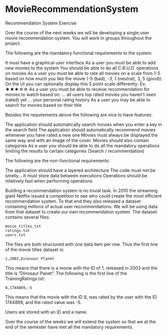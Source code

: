 # MovieRecommendationSystem
Recommendation System Exercise

Over the course of the next weeks we will be developing a single user movie recommendation system. You will work in groups throughout the project.

The following are the mandatory functional requirements to the system:

It must have a graphical user interface
As a user you must be able to add new movies to the system
You should be able to do all C.R.U.D. operations on movies
As a user you must be able to rate all movies on a scale from 1-5 based on how much you like the movie (-5 (bad), -3, 1 (neutral), 3, 5 (good))
On the UI you can optionally display this 5 point scale differently: Ex: ★★★☆☆
As a user you must be able to receive recommendation for movies to watch based on:
… all users top rated movies you haven't seen (rated) yet
… your personal rating history
As a user you may be able to search for movies based on their title

Besides the requirements above the following are nice to have features. 

The application should automatically search movies when you enter a key in the search field
The application should automatically recommend movies whenever you have rated a new one
Movies must always be displayed the same way and with an image of the cover.
Movies should also contain categories
As a user you should be able to do all the mandatory operations limiting the results to certain categories (Search / recommendation)

The following are the non-functional requirements:

The application should have a layered architecture
The code must not be smelly...
It must store data between executions
Operations should be relatively fast when performing operations

Building a recommendation system is no trivial task. In 2010 the streaming giant Netflix issued a competition to see who could create the most efficient recommendation system. To that end they also released a dataset containing millions of actual user recommendations. We will be using data from that dataset to create our own recommendation system. The dataset contains several files:

	movie_titles.txt
	ratings.txt
	users.txt

The files are both structured with one data item per row. Thus the first line of the movie titles dataset is:

	1,2003,Dinosaur Planet

This means that there is a movie with the ID of 1, released in 2003 and the title is “Dinosaur Panet”. The following is the first line of the TrainingRatings.txt:

	8,1744889,-5

This means that the movie with the ID 8, was rated by the user with the ID 1744889, and the rated value was -5. 

Users are stored with an ID and a name. 

Over the course of the weeks we will extend the system so that we at the end of the semester have met all the mandatory requirements. 
